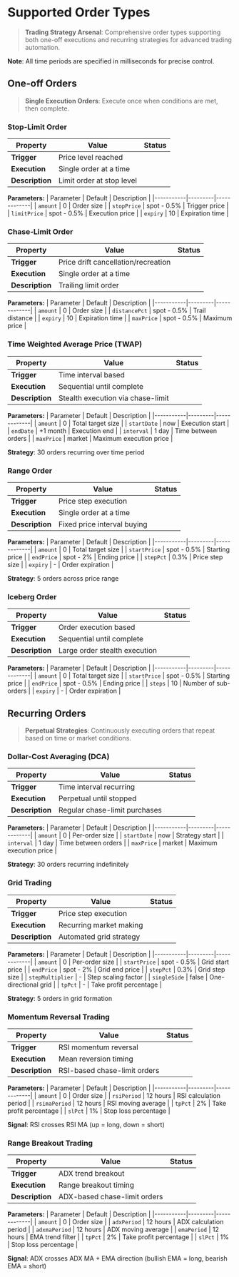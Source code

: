 # Supported Order Types

> **Trading Strategy Arsenal**: Comprehensive order types supporting both one-off executions and recurring strategies for advanced trading automation.

 **Note**: All time periods are specified in milliseconds for precise control.

##  One-off Orders

> **Single Execution Orders**: Execute once when conditions are met, then complete.

###  Stop-Limit Order

| Property | Value | Status |
|----------|-------|---------|
| **Trigger** | Price level reached |  |
| **Execution** | Single order at a time |  |
| **Description** | Limit order at stop level |  |

**Parameters:**
| Parameter | Default | Description |
|-----------|---------|-------------|
| `amount` | 0 | Order size |
| `stopPrice` | spot - 0.5% | Trigger price |
| `limitPrice` | spot - 0.5% | Execution price |
| `expiry` | 10 | Expiration time |

###  Chase-Limit Order

| Property | Value | Status |
|----------|-------|---------|
| **Trigger** | Price drift cancellation/recreation |  |
| **Execution** | Single order at a time |  |
| **Description** | Trailing limit order |  |

**Parameters:**
| Parameter | Default | Description |
|-----------|---------|-------------|
| `amount` | 0 | Order size |
| `distancePct` | spot - 0.5% | Trail distance |
| `expiry` | 10 | Expiration time |
| `maxPrice` | spot - 0.5% | Maximum price |

###  Time Weighted Average Price (TWAP)

| Property | Value | Status |
|----------|-------|---------|
| **Trigger** | Time interval based |  |
| **Execution** | Sequential until complete |  |
| **Description** | Stealth execution via chase-limit |  |

**Parameters:**
| Parameter | Default | Description |
|-----------|---------|-------------|
| `amount` | 0 | Total target size |
| `startDate` | now | Execution start |
| `endDate` | +1 month | Execution end |
| `interval` | 1 day | Time between orders |
| `maxPrice` | market | Maximum execution price |

 **Strategy**: 30 orders recurring over time period

###  Range Order

| Property | Value | Status |
|----------|-------|---------|
| **Trigger** | Price step execution |  |
| **Execution** | Single order at a time |  |
| **Description** | Fixed price interval buying |  |

**Parameters:**
| Parameter | Default | Description |
|-----------|---------|-------------|
| `amount` | 0 | Total target size |
| `startPrice` | spot - 0.5% | Starting price |
| `endPrice` | spot - 2% | Ending price |
| `stepPct` | 0.3% | Price step size |
| `expiry` | - | Order expiration |

 **Strategy**: 5 orders across price range

###  Iceberg Order

| Property | Value | Status |
|----------|-------|---------|
| **Trigger** | Order execution based |  |
| **Execution** | Sequential until complete |  |
| **Description** | Large order stealth execution |  |

**Parameters:**
| Parameter | Default | Description |
|-----------|---------|-------------|
| `amount` | 0 | Total target size |
| `startPrice` | spot - 0.5% | Starting price |
| `endPrice` | spot - 0.5% | Ending price |
| `steps` | 10 | Number of sub-orders |
| `expiry` | - | Order expiration |

##  Recurring Orders

> **Perpetual Strategies**: Continuously executing orders that repeat based on time or market conditions.

###  Dollar-Cost Averaging (DCA)

| Property | Value | Status |
|----------|-------|---------|
| **Trigger** | Time interval recurring |  |
| **Execution** | Perpetual until stopped |  |
| **Description** | Regular chase-limit purchases |  |

**Parameters:**
| Parameter | Default | Description |
|-----------|---------|-------------|
| `amount` | 0 | Per-order size |
| `startDate` | now | Strategy start |
| `interval` | 1 day | Time between orders |
| `maxPrice` | market | Maximum execution price |

 **Strategy**: 30 orders recurring indefinitely

###  Grid Trading

| Property | Value | Status |
|----------|-------|---------|
| **Trigger** | Price step execution |  |
| **Execution** | Recurring market making |  |
| **Description** | Automated grid strategy |  |

**Parameters:**
| Parameter | Default | Description |
|-----------|---------|-------------|
| `amount` | 0 | Per-order size |
| `startPrice` | spot - 0.5% | Grid start price |
| `endPrice` | spot - 2% | Grid end price |
| `stepPct` | 0.3% | Grid step size |
| `stepMultiplier` | - | Step scaling factor |
| `singleSide` | false | One-directional grid |
| `tpPct` | - | Take profit percentage |

 **Strategy**: 5 orders in grid formation

###  Momentum Reversal Trading

| Property | Value | Status |
|----------|-------|---------|
| **Trigger** | RSI momentum reversal |  |
| **Execution** | Mean reversion timing |  |
| **Description** | RSI-based chase-limit orders |  |

**Parameters:**
| Parameter | Default | Description |
|-----------|---------|-------------|
| `amount` | 0 | Order size |
| `rsiPeriod` | 12 hours | RSI calculation period |
| `rsimaPeriod` | 12 hours | RSI moving average |
| `tpPct` | 2% | Take profit percentage |
| `slPct` | 1% | Stop loss percentage |

 **Signal**: RSI crosses RSI MA (up = long, down = short)

###  Range Breakout Trading

| Property | Value | Status |
|----------|-------|---------|
| **Trigger** | ADX trend breakout |  |
| **Execution** | Range breakout timing |  |
| **Description** | ADX-based chase-limit orders |  |

**Parameters:**
| Parameter | Default | Description |
|-----------|---------|-------------|
| `amount` | 0 | Order size |
| `adxPeriod` | 12 hours | ADX calculation period |
| `adxmaPeriod` | 12 hours | ADX moving average |
| `emaPeriod` | 12 hours | EMA trend filter |
| `tpPct` | 2% | Take profit percentage |
| `slPct` | 1% | Stop loss percentage |

 **Signal**: ADX crosses ADX MA + EMA direction (bullish EMA = long, bearish EMA = short)

